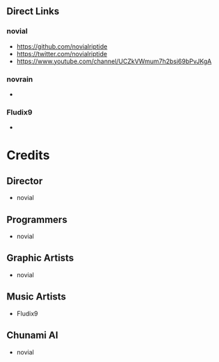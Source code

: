 ## Direct Links
### novial
 - https://github.com/novialriptide
 - https://twitter.com/novialriptide
 - https://www.youtube.com/channel/UCZkVWmum7h2bsi69bPvJKgA

### novrain
 - 

### Fludix9
 - 

# Credits
## Director
 - novial

## Programmers
 - novial

## Graphic Artists
 - novial

## Music Artists
 - Fludix9

## Chunami AI
 - novial